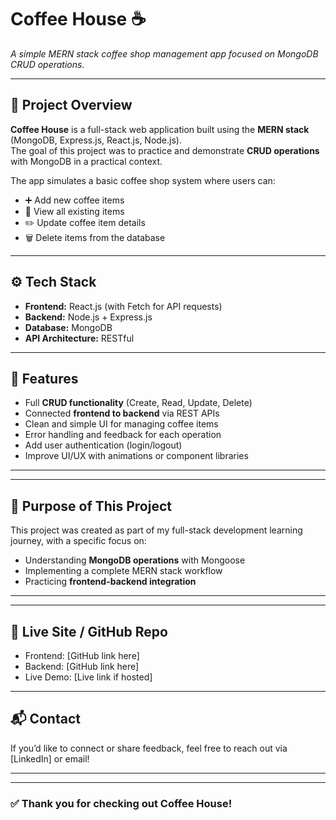 # Coffee House ☕  
*A simple MERN stack coffee shop management app focused on MongoDB CRUD operations.*

---

## 📝 Project Overview

**Coffee House** is a full-stack web application built using the **MERN stack** (MongoDB, Express.js, React.js, Node.js).  
The goal of this project was to practice and demonstrate **CRUD operations** with MongoDB in a practical context.

The app simulates a basic coffee shop system where users can:

- ➕ Add new coffee items  
- 📄 View all existing items  
- ✏️ Update coffee item details  
- 🗑️ Delete items from the database

---

## ⚙️ Tech Stack

- **Frontend:** React.js (with Fetch for API requests)
- **Backend:** Node.js + Express.js
- **Database:** MongoDB 
- **API Architecture:** RESTful

---

## 🚀 Features

- Full **CRUD functionality** (Create, Read, Update, Delete)
- Connected **frontend to backend** via REST APIs
- Clean and simple UI for managing coffee items
- Error handling and feedback for each operation
- Add user authentication (login/logout)
- Improve UI/UX with animations or component libraries

---


---

## 🎯 Purpose of This Project

This project was created as part of my full-stack development learning journey, with a specific focus on:

- Understanding **MongoDB operations** with Mongoose
- Implementing a complete MERN stack workflow
- Practicing **frontend-backend integration**

---

---

## 🔗 Live Site / GitHub Repo

- Frontend: [GitHub link here]
- Backend: [GitHub link here]
- Live Demo: [Live link if hosted]

---

## 📬 Contact

If you’d like to connect or share feedback, feel free to reach out via [LinkedIn] or email!

---



---

### ✅ Thank you for checking out Coffee House!
